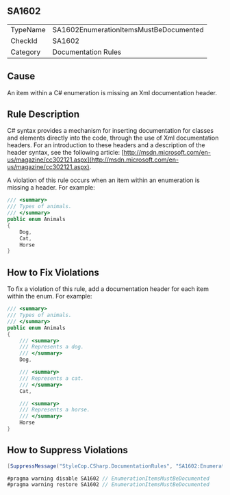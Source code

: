 ﻿## SA1602

<table>
<tr>
  <td>TypeName</td>
  <td>SA1602EnumerationItemsMustBeDocumented</td>
</tr>
<tr>
  <td>CheckId</td>
  <td>SA1602</td>
</tr>
<tr>
  <td>Category</td>
  <td>Documentation Rules</td>
</tr>
</table>

## Cause

An item within a C# enumeration is missing an Xml documentation header.

## Rule Description

C# syntax provides a mechanism for inserting documentation for classes and elements directly into the code, through the use of Xml documentation headers. For an introduction to these headers and a description of the header syntax, see the following article: [http://msdn.microsoft.com/en-us/magazine/cc302121.aspx](http://msdn.microsoft.com/en-us/magazine/cc302121.aspx).

A violation of this rule occurs when an item within an enumeration is missing a header. For example:

```csharp
/// <summary>
/// Types of animals.
/// </summary>
public enum Animals
{
    Dog,
    Cat,
    Horse
}
```

## How to Fix Violations

To fix a violation of this rule, add a documentation header for each item within the enum. For example:

```csharp
/// <summary>
/// Types of animals.
/// </summary>
public enum Animals
{
    /// <summary>
    /// Represents a dog.
    /// </summary>
    Dog,

    /// <summary>
    /// Represents a cat.
    /// </summary>
    Cat,

    /// <summary>
    /// Represents a horse.
    /// </summary>
    Horse
}
```

## How to Suppress Violations

```csharp
[SuppressMessage("StyleCop.CSharp.DocumentationRules", "SA1602:EnumerationItemsMustBeDocumented", Justification = "Reviewed.")]
```

```csharp
#pragma warning disable SA1602 // EnumerationItemsMustBeDocumented
#pragma warning restore SA1602 // EnumerationItemsMustBeDocumented
```

